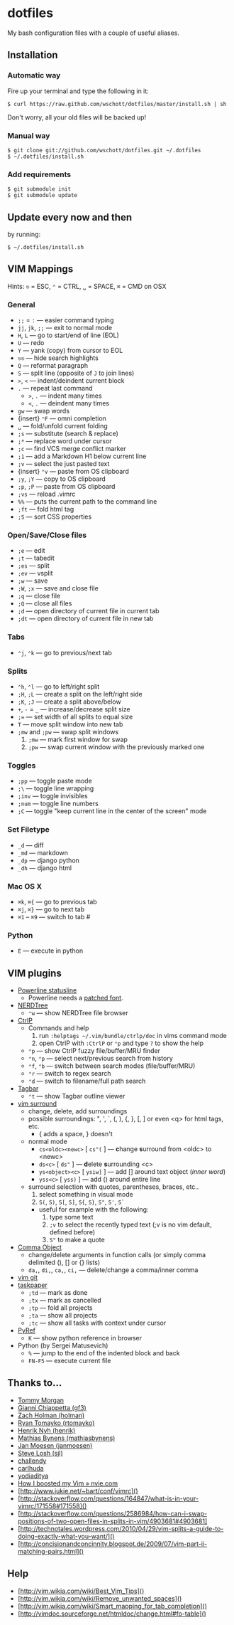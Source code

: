 # dotfiles

My bash configuration files with a couple of useful aliases.


## Installation

### Automatic way

Fire up your terminal and type the following in it:

    $ curl https://raw.github.com/wschott/dotfiles/master/install.sh | sh

Don't worry, all your old files will be backed up!


### Manual way

    $ git clone git://github.com/wschott/dotfiles.git ~/.dotfiles
    $ ~/.dotfiles/install.sh


### Add requirements

    $ git submodule init
    $ git submodule update


## Update every now and then

by running:

    $ ~/.dotfiles/install.sh


## VIM Mappings

Hints: `⎋` = ESC, `⌃` = CTRL, `␣` = SPACE, `⌘` = CMD on OSX

### General

- `;;` = `:` — easier command typing
- `jj`, `jk`, `;;` — exit to normal mode
- `H`, `L` — go to start/end of line (EOL)
- `U` — redo
- `Y` — yank (copy) from cursor to EOL
- `⎋⎋` — hide search highlights
- `Q` — reformat paragraph
- `S` — split line (opposite of `J` to join lines)
- `>`, `<` — indent/deindent current block
- `.` — repeat last command
    - `>`, `.` — indent many times
    - `<`, `.` — deindent many times
- `gw` — swap words
- {insert} `⌃F` — omni completion
- `␣` — fold/unfold current folding
- `;s` — substitute (search & replace)
- `;*` — replace word under cursor
- `;c` — find VCS merge conflict marker
- `;1` — add a Markdown H1 below current line
- `;v` — select the just pasted text
- {insert} `⌃v` — paste from OS clipboard
- `;y`, `;Y` — copy to OS clipboard
- `;p`, `;P` — paste from OS clipboard
- `;vs` — reload .vimrc
- `%%` — puts the current path to the command line
- `;ft` — fold html tag
- `;S` — sort CSS properties


### Open/Save/Close files

- `;e` — edit
- `;t` — tabedit
- `;es` — split
- `;ev` — vsplit
- `;w` — save
- `;W`, `;x`  — save and close file
- `;q` — close file
- `;Q` — close all files
- `;d` — open directory of current file in current tab
- `;dt` — open directory of current file in new tab


### Tabs

- `⌃j`, `⌃k` — go to previous/next tab


### Splits

- `⌃h`, `⌃l` — go to left/right split
- `;H`, `;L` — create a split on the left/right side
- `;K`, `;J` — create a split above/below
- `+`, `-` = `_` — increase/decrease split size
- `;=` — set width of all splits to equal size
- `T` — move split window into new tab
- `;mw` and `;pw` — swap split windows
    1. `;mw` — mark first window for swap
    2. `;pw` — swap current window with the previously marked one


### Toggles

- `;pp` — toggle paste mode
- `;\` — toggle line wrapping
- `;inv` — toggle invisibles
- `;num` — toggle line numbers
- `;C` — toggle "keep current line in the center of the screen" mode


### Set Filetype

- `_d` — diff
- `_md` — markdown
- `_dp` — django python
- `_dh` — django html


### Mac OS X

- `⌘k`, `⌘{` — go to previous tab
- `⌘j`, `⌘}` — go to next tab
- `⌘1` – `⌘9` — switch to tab #


### Python

- `E` — execute in python


## VIM plugins

- [Powerline statusline](https://github.com/Lokaltog/vim-powerline)
    - Powerline needs a [patched font](https://github.com/Lokaltog/vim-powerline/wiki/Patched-fonts).
- [NERDTree](https://github.com/scrooloose/nerdtree)
    - `⌃w` — show NERDTree file browser
- [CtrlP](http://kien.github.com/ctrlp.vim/)
    - Commands and help
        1. run `:helptags ~/.vim/bundle/ctrlp/doc` in vims command mode
        2. open CtrlP with `:CtrlP` or `⌃p` and type `?` to show the help
    - `⌃p` — show CtrlP fuzzy file/buffer/MRU finder
    - `⌃n`, `⌃p` — select next/previous search from history
    - `⌃f`, `⌃b` — switch between search modes (file/buffer/MRU)
    - `⌃r` — switch to regex search
    - `⌃d` — switch to filename/full path search
- [Tagbar](http://majutsushi.github.com/tagbar/)
    - `⌃t` — show Tagbar outline viewer
- [vim surround](https://github.com/tpope/vim-surround)
    - change, delete, add surroundings
    - possible surroundings: ", ', \`, (, ), {, }, [, ] or even \<q\> for html tags, etc.
        - { adds a space, } doesn't
    - normal mode
        - `cs<oldc><newc>` [ `cs"(` ] — **c**hange **s**urround from \<oldc\> to \<newc\>
        - `ds<c>` [ `ds"` ] — **d**elete **s**urrounding \<c\>
        - `ys<object><c>` [ `ysiw]` ] — add [] around text object (*inner word*)
        - `yss<c>` [ `yss)` ] — add () around entire line
    - surround selection with quotes, parentheses, braces, etc..
        1. select something in visual mode
        2. `S(`, `S)`, `S[`, `S]`, `S{`, `S}`, `S"`, `S'`, `` S` ``
        - useful for example with the following:
            1. type some text
            2. `;v` to select the recently typed text (;v is no vim default, defined before)
            3. `S"` to make a quote
- [Comma Object](https://github.com/austintaylor/vim-commaobject)
    - change/delete arguments in function calls (or simply comma delimited (), [] or {} lists)
    - `da,`, `di,`, `ca,`, `ci,` — delete/change a comma/inner comma
- [vim git](https://github.com/tpope/vim-git)
- [taskpaper](https://github.com/davidoc/taskpaper.vim)
    - `;td` — mark as done
    - `;tx` — mark as cancelled
    - `;tp` — fold all projects
    - `;ta` — show all projects
    - `;tc` — show all tasks with context under cursor
- [PyRef](https://github.com/xolox/vim-pyref)
    - `K` — show python reference in browser
- Python (by Sergei Matusevich)
    - `%` — jump to the end of the indented block and back
    - `FN-F5` — execute current file


## Thanks to...

- [Tommy Morgan](https://github.com/duwanis/vim_config)
- [Gianni Chiappetta (gf3)](https://github.com/gf3/dotfiles)
- [Zach Holman (holman)](https://github.com/holman/dotfiles)
- [Ryan Tomayko (rtomayko)](https://github.com/rtomayko/dotfiles)
- [Henrik Nyh (henrik)](https://github.com/henrik/dotfiles)
- [Mathias Bynens (mathiasbynens)](https://github.com/mathiasbynens/dotfiles)
- [Jan Moesen (janmoesen)](https://github.com/janmoesen/tilde)
- [Steve Losh (sjl)](https://bitbucket.org/sjl/dotfiles)
- [challendy](https://github.com/challendy/vim_bash_setup)
- [carlhuda](https://github.com/carlhuda/janus)
- [yodiaditya](https://github.com/yodiaditya/vim-pydjango)
- [How I boosted my Vim » nvie.com](http://nvie.com/posts/how-i-boosted-my-vim/)
- [http://www.jukie.net/~bart/conf/vimrc]()
- [http://stackoverflow.com/questions/164847/what-is-in-your-vimrc/171558#171558]()
- [http://stackoverflow.com/questions/2586984/how-can-i-swap-positions-of-two-open-files-in-splits-in-vim/4903681#4903681]
- [http://technotales.wordpress.com/2010/04/29/vim-splits-a-guide-to-doing-exactly-what-you-want/]()
- [http://concisionandconcinnity.blogspot.de/2009/07/vim-part-ii-matching-pairs.html]()


## Help

- [http://vim.wikia.com/wiki/Best_Vim_Tips]()
- [http://vim.wikia.com/wiki/Remove_unwanted_spaces]()
- [http://vim.wikia.com/wiki/Smart_mapping_for_tab_completion]()
- [http://vimdoc.sourceforge.net/htmldoc/change.html#fo-table]()
